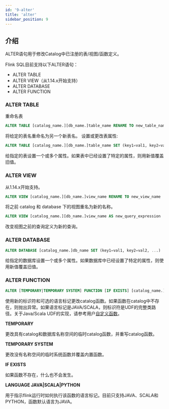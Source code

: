 ```yaml
---
id: '9-alter'
title: 'alter'
sidebar_position: 9
---
```


## 介绍

ALTER语句用于修改Catalog中已注册的表/视图/函数定义。

Flink SQL目前支持以下ALTER语句：

* ALTER TABLE
* ALTER VIEW（从1.14.x开始支持）
* ALTER DATABASE
* ALTER FUNCTION

### ALTER TABLE

重命名表

```sql
ALTER TABLE [catalog_name.][db_name.]table_name RENAME TO new_table_name
```

将给定的表名重命名为另一个新表名。 设置或更改表属性:

```sql
ALTER TABLE [catalog_name.][db_name.]table_name SET (key1=val1, key2=val2, ...)
```

给指定的表设置一个或多个属性。如果表中已经设置了特定的属性，则用新值覆盖旧值。

### ALTER VIEW

从1.14.x开始支持。

```sql
ALTER VIEW [catalog_name.][db_name.]view_name RENAME TO new_view_name
```

将之前 catalog 和 database 下的视图重名为新的名称。

```sql
ALTER VIEW [catalog_name.][db_name.]view_name AS new_query_expression
```

改变视图之前的查询定义为新的查询。

### ALTER DATABASE

```sql
ALTER DATABASE [catalog_name.]db_name SET (key1=val1, key2=val2, ...)
```

给指定的数据库设置一个或多个属性。如果数据库中已经设置了特定的属性，则使用新值覆盖旧值。

### ALTER FUNCTION

```sql
ALTER [TEMPORARY|TEMPORARY SYSTEM] FUNCTION [IF EXISTS] [catalog_name.][db_name.]function_name AS identifier [LANGUAGE JAVA|SCALA|PYTHON]
```

使用新的标识符和可选的语言标记更改catalog函数。如果函数在catalog中不存在，则抛出异常。如果语言标记是JAVA/SCALA，则标识符是UDF的完整类路径。关于Java/Scala UDF的实现，请参考用户[自定义函数](../../../../../../docs/flinksql/udf)。  

**TEMPORARY** 

更改具有catalog和数据库名称空间的临时catalog函数，并重写catalog函数。  

**TEMPORARY SYSTEM**  

更改没有名称空间的临时系统函数并覆盖内置函数。 

**IF EXISTS** 

如果函数不存在，什么也不会发生。  

**LANGUAGE JAVA|SCALA|PYTHON**  

用于指示flink运行时如何执行该函数的语言标记。目前只支持JAVA、SCALA和PYTHON，函数默认语言为JAVA。